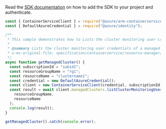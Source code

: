 Read the [SDK documentation](https://github.com/Azure/azure-sdk-for-js/blob/%40azure%2Farm-containerservice_16.1.0-beta.1/sdk/containerservice/arm-containerservice/README.md) on how to add the SDK to your project and authenticate.

```javascript
const { ContainerServiceClient } = require("@azure/arm-containerservice");
const { DefaultAzureCredential } = require("@azure/identity");

/**
 * This sample demonstrates how to Lists the cluster monitoring user credentials of a managed cluster.
 *
 * @summary Lists the cluster monitoring user credentials of a managed cluster.
 * x-ms-original-file: specification/containerservice/resource-manager/Microsoft.ContainerService/stable/2022-03-01/examples/ManagedClustersListClusterCredentialResult.json
 */
async function getManagedCluster() {
  const subscriptionId = "subid1";
  const resourceGroupName = "rg1";
  const resourceName = "clustername1";
  const credential = new DefaultAzureCredential();
  const client = new ContainerServiceClient(credential, subscriptionId);
  const result = await client.managedClusters.listClusterMonitoringUserCredentials(
    resourceGroupName,
    resourceName
  );
  console.log(result);
}

getManagedCluster().catch(console.error);
```
